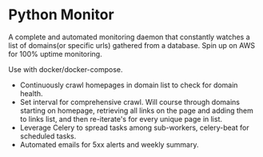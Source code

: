 # Python Monitor
A complete and automated monitoring daemon that constantly watches a list of domains(or specific urls) gathered from a database. Spin up on AWS for 100% uptime monitoring.

Use with docker/docker-compose.

- Continuously crawl homepages in domain list to check for domain health.
- Set interval for comprehensive crawl. Will course through domains starting on homepage, retrieving all links on the page and adding them to links list, and then re-iterate's for every unique page in list.
- Leverage Celery to spread tasks among sub-workers, celery-beat for scheduled tasks.
- Automated emails for 5xx alerts and weekly summary.
